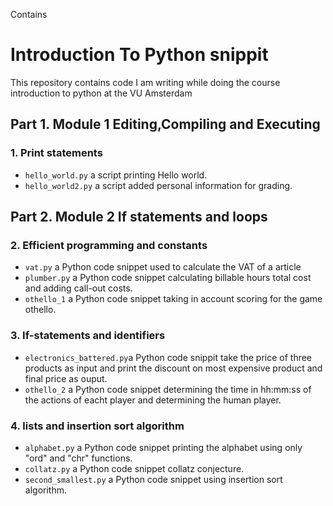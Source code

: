 Contains
# Introduction To Python snippit
This repository contains code I am writing while doing the course introduction to python at the VU Amsterdam

## Part 1. Module 1 Editing,Compiling and Executing

### 1. Print statements 

- `hello_world.py` a script printing Hello world.
- `hello_world2.py` a script added personal information for grading.

## Part 2. Module 2 If statements and loops

### 2. Efficient programming and constants 

- `vat.py` a Python code snippet used to calculate the VAT of a article
- `plumber.py` a Python code snippet calculating billable hours total cost and adding call-out costs.
- `othello_1` a Python code snippet taking in account scoring for the game othello.
### 3. If-statements and identifiers

- `electronics_battered.py`a Python code snippit take the price of three products as input and print the discount on most expensive product and final price as ouput.
- `othello_2` a Python code snippet determining the time in hh:mm:ss of the actions of eacht player and determining the human player. 

### 4. lists and insertion sort algorithm

- `alphabet.py` a Python code snippet printing the alphabet using only "ord" and "chr" functions. 
- `collatz.py` a Python code snippet collatz conjecture.  
- `second_smallest.py` a Python code snippet using insertion sort algorithm.



